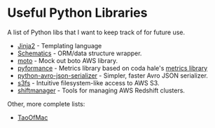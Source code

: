 Useful Python Libraries
=======================

A list of Python libs that I want to keep track of for future use.

* [Jinja2](http://jinja.pocoo.org/docs/dev/) - Templating language
* [Schematics](https://github.com/schematics/schematics) - ORM/data structure wrapper.
* [moto](https://github.com/spulec/moto) - Mock out boto AWS library.
* [pyformance](https://github.com/omergertel/pyformance) - Metrics library based on coda hale's [metrics library](https://dropwizard.github.io/metrics/3.1.0/)
* [python-avro-json-serializer](https://github.com/linkedin/python-avro-json-serializer) - Simpler, faster Avro JSON serializer.
* [s3fs](http://s3fs.readthedocs.org/en/latest/) - Intuitive filesystem-like access to AWS S3.
* [shiftmanager](https://github.com/SimpleFinance/shiftmanager/) - Tools for managing AWS Redshift clusters.

Other, more complete lists:

* [TaoOfMac](https://taoofmac.com/space/dev/Python)
